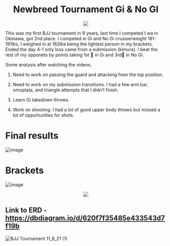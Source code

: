 <h1 align="center"> Newbreed Tournament Gi & No GI</h1>
<p align="center">
 <img src="https://user-images.githubusercontent.com/74512335/141805783-ffede77a-05e1-48af-ad18-91d5de6b8602.PNG") />
 </p>       

This was my first BJJ tournament in 9 years, last time I competed I wa in Okinawa, got 2nd place. I competed in Gi and No Gi crusiserweight 181-191lbs, I weighed in at 182lbs being the lightest person in my brackets. Ended the day 4-1 only loss came from a submission (kimura). I beat the rest of my opponets by points taking 1st 🥇 in Gi and 3rd🥉 in No Gi. 

Some analysis after watching the videos.

1. Need to work on passing the guard and attacking from the top position.

2. Need to work on my submission transitions. I had a few arm bar, omoplata, and triangle attempts that I didn’t finish.

3. Learn Gi takedown throws.

4. Work on shooting. I had a lot of good upper body throws but missed a lot of opportunities for shots.

# Final results
![image](https://user-images.githubusercontent.com/74512335/141808965-462d8b82-3c26-436f-820e-cf75e4a9742d.png)

# Brackets
![image](https://user-images.githubusercontent.com/74512335/141808280-b05a523f-3368-4146-b7d6-90f98ec892e0.png)

<p align="center">
<img src="https://user-images.githubusercontent.com/74512335/141808477-36e917b9-cd8f-4469-b437-f62551d29855.png") />
 </p> 

## Link to ERD - https://dbdiagram.io/d/620f7f35485e433543d7f19b
![BJJ Tournament 11_6_21 (1)](https://user-images.githubusercontent.com/74512335/157871200-4d04045f-786d-40ae-9fdc-52883fcc223b.png)
